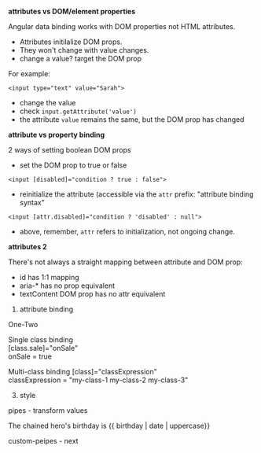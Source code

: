 __attributes vs DOM/element properties__

Angular data binding works with DOM properties not HTML attributes.

- Attributes initilalize DOM props.  
- They won't change with value changes. 
- change a value? target the DOM prop 

For example:

`<input type="text" value="Sarah">`

- change the value
- check `input.getAttribute('value')`
- the attribute `value` remains the same, but the DOM prop has changed 

__attribute vs property binding__

2 ways of setting boolean DOM props

- set the DOM prop to true or false

`<input [disabled]="condition ? true : false">`

- reinitialize the attribute (accessible via the `attr` prefix: "attribute binding syntax"

`<input [attr.disabled]="condition ? 'disabled' : null">`

* above, remember, `attr` refers to initialization, not ongoing change.

__attributes 2__

There's not always a straight mapping between attribute and DOM prop:
- id has 1:1 mapping
- aria-* has no prop equivalent
- textContent DOM prop has no attr equivalent


 
1. attribute binding

<tr><td [attr.colspan]="1 + 1">One-Two</td></tr>

Single class binding	
[class.sale]="onSale"	
onSale = true

Multi-class binding	[class]="classExpression"	
classExpression = "my-class-1 my-class-2 my-class-3"

3. style

<nav [style.background-color]="expression"></nav>

pipes - transform values

The chained hero's birthday is
{{ birthday | date | uppercase}}

custom-peipes - next





